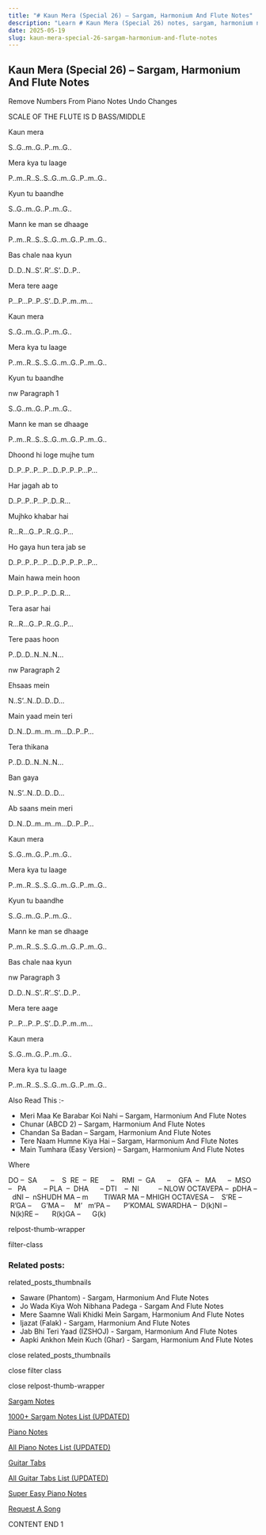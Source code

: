 ```yaml
---
title: "# Kaun Mera (Special 26) – Sargam, Harmonium And Flute Notes"
description: "Learn # Kaun Mera (Special 26) notes, sargam, harmonium notations and flute notes. Easy step-by-step tutorial for beginners."
date: 2025-05-19
slug: kaun-mera-special-26-sargam-harmonium-and-flute-notes
---
```


## Kaun Mera (Special 26) – Sargam, Harmonium And Flute Notes

Remove Numbers From Piano Notes
Undo Changes

SCALE OF THE FLUTE IS D BASS/MIDDLE

Kaun mera

S..G..m..G..P..m..G..

Mera kya tu laage

P..m..R..S..S..G..m..G..P..m..G..

Kyun tu baandhe

S..G..m..G..P..m..G..

Mann ke man se dhaage

P..m..R..S..S..G..m..G..P..m..G..

Bas chale naa kyun

D..D..N..S’..R’..S’..D..P..

Mera tere aage

P…P…P..P..S’..D..P..m..m…

Kaun mera

S..G..m..G..P..m..G..

Mera kya tu laage

P..m..R..S..S..G..m..G..P..m..G..

Kyun tu baandhe

nw Paragraph 1

S..G..m..G..P..m..G..

Mann ke man se dhaage

P..m..R..S..S..G..m..G..P..m..G..

Dhoond hi loge mujhe tum

D..P..P..P…P…D..P..P..P…P…

Har jagah ab to

D..P..P..P…P..D..R…

Mujhko khabar hai

R…R…G..P..R..G..P…

Ho gaya hun tera jab se

D..P..P..P…P…D..P..P..P…P…

Main hawa mein hoon

D..P..P..P…P..D..R…

Tera asar hai

R…R…G..P..R..G..P…

Tere paas hoon

P..D..D..N..N..N…

nw Paragraph 2

Ehsaas mein

N..S’..N..D..D..D…

Main yaad mein teri

D..N..D..m..m..m…D..P..P…

Tera thikana

P..D..D..N..N..N…

Ban gaya

N..S’..N..D..D..D…

Ab saans mein meri

D..N..D..m..m..m…D..P..P…

Kaun mera

S..G..m..G..P..m..G..

Mera kya tu laage

P..m..R..S..S..G..m..G..P..m..G..

Kyun tu baandhe

S..G..m..G..P..m..G..

Mann ke man se dhaage

P..m..R..S..S..G..m..G..P..m..G..

Bas chale naa kyun

nw Paragraph 3

D..D..N..S’..R’..S’..D..P..

Mera tere aage

P…P…P..P..S’..D..P..m..m…

Kaun mera

S..G..m..G..P..m..G..

Mera kya tu laage

P..m..R..S..S..G..m..G..P..m..G..

Also Read This :-

* Meri Maa Ke Barabar Koi Nahi – Sargam, Harmonium And Flute Notes
* Chunar (ABCD 2) – Sargam, Harmonium And Flute Notes
* Chandan Sa Badan – Sargam, Harmonium And Flute Notes
* Tere Naam Humne Kiya Hai – Sargam, Harmonium And Flute Notes
* Main Tumhara (Easy Version) – Sargam, Harmonium And Flute Notes

Where

DO –  SA       –    S  RE  –  RE      –    RMI  –  GA      –    GFA  –   MA      –  MSO  –   PA         – PLA  –  DHA      – DTI    –  NI          – NLOW OCTAVEPA –  pDHA –  dNI –  nSHUDH MA – m        TIWAR MA – MHIGH OCTAVESA –    S’RE –     R’GA –     G’MA –     M’   m’PA –       P’KOMAL SWARDHA –  D(k)NI –       N(k)RE –       R(k)GA –      G(k)

relpost-thumb-wrapper

filter-class

### Related posts:

related_posts_thumbnails

* Saware (Phantom) - Sargam, Harmonium And Flute Notes
* Jo Wada Kiya Woh Nibhana Padega - Sargam And Flute Notes
* Mere Saamne Wali Khidki Mein Sargam, Harmonium And Flute Notes
* Ijazat (Falak) - Sargam, Harmonium And Flute Notes
* Jab Bhi Teri Yaad (IZSHOJ) - Sargam, Harmonium And Flute Notes
* Aapki Ankhon Mein Kuch (Ghar) - Sargam, Harmonium And Flute Notes

close related_posts_thumbnails

close filter class

close relpost-thumb-wrapper

[Sargam Notes](https://www.notationsworld.com/sargam-notes.html)

[1000+ Sargam Notes List (UPDATED)](https://www.notationsworld.com/all-songs-list-sargam-notes.html)

[Piano Notes](https://www.notationsworld.com/piano-notes.html)

[All Piano Notes List (UPDATED)](https://www.notationsworld.com/all-songs-list-piano-notes.html)

[Guitar Tabs](https://www.notationsworld.com/guitar-tabs.html)

[All Guitar Tabs List (UPDATED)](https://www.notationsworld.com/all-songs-list-guitar-tabs.html)

[Super Easy Piano Notes](https://studywall.in/)

[Request A Song](https://www.notationsworld.com/request-a-song.html)

CONTENT END 1

